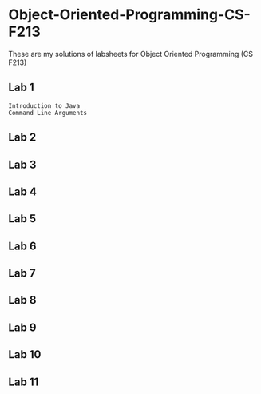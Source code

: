 # Object-Oriented-Programming-CS-F213

These are my solutions of labsheets for Object Oriented Programming (CS F213)

## Lab 1 

    Introduction to Java
    Command Line Arguments

## Lab 2



## Lab 3



## Lab 4



## Lab 5



## Lab 6



## Lab 7



## Lab 8



## Lab 9



## Lab 10



## Lab 11



